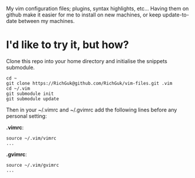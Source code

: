 My vim configuration files; plugins, syntax highlights, etc... Having them on github make it easier for me to install on new machines, or keep update-to-date between my machines.

# I'd like to try it, but how?

Clone this repo into your home directory and initialise the snippets submodule.

    cd ~
    git clone https://RichGuk@github.com/RichGuk/vim-files.git .vim
    cd ~/.vim
    git submodule init
    git submodule update

Then in your ~/.vimrc and ~/.gvimrc add the following lines before any personal setting:

**.vimrc**:

    source ~/.vim/vimrc
    ...

**.gvimrc**:

    source ~/.vim/gvimrc
    ...

